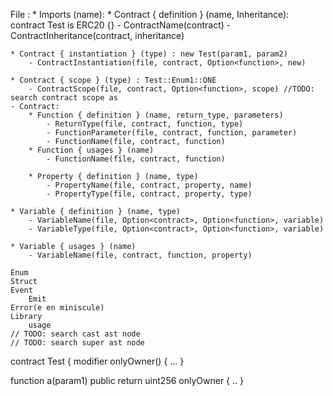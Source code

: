 File :
    * Imports (name):
    * Contract { definition } (name, Inheritance): contract Test is ERC20 {}
        - ContractName(contract)
        - ContractInheritance(contract, inheritance)

    * Contract { instantiation } (type) : new Test(param1, param2)
        - ContractInstantiation(file, contract, Option<function>, new)

    * Contract { scope } (type) : Test::Enum1::ONE
        - ContractScope(file, contract, Option<function>, scope) //TODO: search contract scope as
    - Contract: 
        * Function { definition } (name, return_type, parameters)
            - ReturnType(file, contract, function, type)
            - FunctionParameter(file, contract, function, parameter)
            - FunctionName(file, contract, function)
        * Function { usages } (name)
            - FunctionName(file, contract, function)

        * Property { definition } (name, type)
            - PropertyName(file, contract, property, name)
            - PropertyType(file, contract, property, type)

    * Variable { definition } (name, type)
        - VariableName(file, Option<contract>, Option<function>, variable)
        - VariableType(file, Option<contract>, Option<function>, variable)
            
    * Variable { usages } (name)
        - VariableName(file, contract, function, property)
    
    Enum
    Struct
    Event
        Emit
    Error(e en miniscule)
    Library
        usage
    // TODO: search cast ast node
    // TODO: search super ast node




contract Test {
modifier onlyOwner() {
...
}

function a(param1) public return uint256 onlyOwner {
..
}